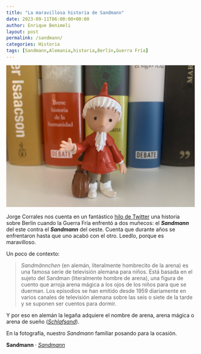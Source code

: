 ```yaml
---
title: "La maravillosa historia de Sandmann"
date: 2023-09-11T06:00:00+00:00
author: Enrique Benimeli
layout: post
permalink: /sandmann/
categories: Historia
tags: [Sandmann,Alemania,historia,Berlín,Guerra Fría]
---
```


[![image](assets/images/posts/2023/09/sandmann.jpg)]()

Jorge Corrales nos cuenta en un fantástico [hilo de Twitter](https://twitter.com/Yosoycorra/status/1699385619716194457) una historia sobre Berlin cuando la Guerra Fría enfrentó a dos muñecos: el ***Sandmann*** del este contra el ***Sandmann*** del oeste. Cuenta que durante años se enfrentaron hasta que uno acabó con el otro. Leedlo, porque es maravilloso.

Un poco de contexto:

> *Sandmännchen* (en alemán, literalmente hombrecito de la arena) es una famosa serie de televisión alemana para niños. Está basada en el sujeto del Sandman (literalmente hombre de arena), una figura de cuento que arroja arena mágica a los ojos de los niños para que se duerman. Los episodios se han emitido desde 1959 diariamente en varios canales de televisión alemana sobre las seis o siete de la tarde y se suponen ser cuentos para dormir.

Y por eso en alemán la legaña adquiere el nombre de arena, arena mágica o arena de sueño ([*Schlafsand*](https://dict.leo.org/alem%C3%A1n-espa%C3%B1ol/Schlafsand)).

En la fotografía, nuestro *Sandmann* familiar posando para la ocasión. 

**Sandmann** · [*Sandmann*](https://twitter.com/Yosoycorra/status/1699385619716194457)